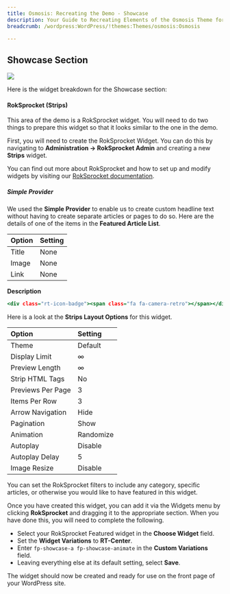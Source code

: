 ```yaml
---
title: Osmosis: Recreating the Demo - Showcase
description: Your Guide to Recreating Elements of the Osmosis Theme for WordPress
breadcrumb: /wordpress:WordPress/!themes:Themes/osmosis:Osmosis

---
```


Showcase Section
-----

![][demo]

Here is the widget breakdown for the Showcase section:

#### RokSprocket (Strips)

This area of the demo is a RokSprocket widget. You will need to do two things to prepare this widget so that it looks similar to the one in the demo.

First, you will need to create the RokSprocket Widget. You can do this by navigating to **Administration -> RokSprocket Admin** and creating a new **Strips** widget.

You can find out more about RokSprocket and how to set up and modify widgets by visiting our [RokSprocket documentation][roksprocket].

##### Simple Provider

We used the **Simple Provider** to enable us to create custom headline text without having to create separate articles or pages to do so. Here are the details of one of the items in the **Featured Article List**.

| Option      | Setting     |
| :---------- | :---------- |
| Title       | None        |
| Image       | None        |
| Link        | None        |

**Description**

~~~ .html
<div class="rt-icon-badge"><span class="fa fa-camera-retro"></span></div><h2>Animations</h2><p><span>Osmosis is proliferated with contemporary<span class="hidden-tablet">, non-intrusive</span> animations to add creative content interaction.</span></p>
~~~

Here is a look at the **Strips Layout Options** for this widget.

| Option            | Setting     |
| :----------       | :---------- |
| Theme             | Default     |
| Display Limit     | ∞           |
| Preview Length    | ∞           |
| Strip HTML Tags   | No          |
| Previews Per Page | 3           |
| Items Per Row     | 3           |
| Arrow Navigation  | Hide        |
| Pagination        | Show        |
| Animation         | Randomize   |
| Autoplay          | Disable     |
| Autoplay Delay    | 5           |
| Image Resize      | Disable     |

You can set the RokSprocket filters to include any category, specific articles, or otherwise you would like to have featured in this widget.

Once you have created this widget, you can add it via the Widgets menu by clicking **RokSprocket** and dragging it to the appropriate section. When you have done this, you will need to complete the following.

* Select your RokSprocket Featured widget in the **Choose Widget** field.
* Set the **Widget Variations** to **RT-Center**.
* Enter `fp-showcase-a fp-showcase-animate` in the **Custom Variations** field.
* Leaving everything else at its default setting, select **Save**.

The widget should now be created and ready for use on the front page of your WordPress site.

[demo]: assets/demo_3.jpeg
[roksprocket]: ../../plugins/roksprocket/